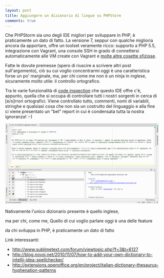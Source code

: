 ```yaml
---
layout: post
title: Aggiungere un dizionario di lingue su PHPStorm
comments: true
---
```


Che PHPStorm sia uno degli IDE migliori per sviluppare in PHP, è praticamente un dato di fatto. La versione 7, seppur con qualche miglioria ancora da apportare, offre un toolset veramente ricco: supporto a PHP 5.5, integrazione con Vagrant, una console SSH in grado di connettersi automaticamente alle VM create con Vagrant e [molte altre cosette sfiziose](http://www.jetbrains.com/phpstorm/whatsnew/).

Fatte le dovute premesse (spero di riuscire a scrivere altri post sull'argomento), ciò su cui voglio concentrarmi oggi è una caratteristica forse un po' marginale, ma, per chi come me non è un ninja in inglese, sicuramente molto utile: il controllo ortografico.

Tra le varie funzionalità di [code inspection](https://www.jetbrains.com/phpstorm/webhelp/code-inspection.html) che questo IDE offre c'è, appunto, quella che si occupa di controllare tutti i nostri sorgenti in cerca di [e/o]rrori ortografici. Viene controllato tutto, commenti, nomi di variabili, stringhe e qualsiasi cosa che non sia un costrutto del linguaggio e alla fine ci viene presentato un "bel" report in cui è condensata tutta la nostra ignoranza! :-)

![Controllo ortografico](/assets/img/2013-10-02-phpstorm-aggiungere-dizionario/spellcheck.png "Controllo ortografico")





Nativamente l'unico dizionario presente è quello inglese,


 ma per chi, come me,
Quello di cui voglio parlare oggi è una delle feature

 da chi sviluppa in PHP, è praticamente un dato di fatto

Link interessanti:
- http://www.sublimetext.com/forum/viewtopic.php?f=3&t=6127
- http://blog.novoj.net/2010/11/07/how-to-add-your-own-dictionary-to-intellij-idea-spellchecker/
- http://extensions.openoffice.org/en/project/italian-dictionary-thesaurus-hyphenation-patterns